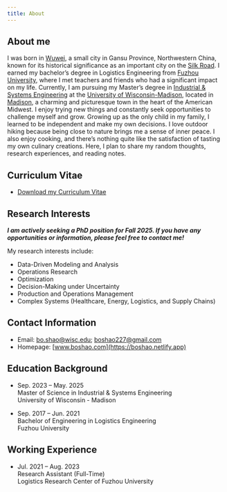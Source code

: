 ```yaml
---
title: About
---
```


## About me

I was born in <a href="https://en.wikipedia.org/wiki/Wuwei,_Gansu">Wuwei</a>, a small city in Gansu Province, Northwestern China, known for its historical significance as an important city on the <a href="https://en.wikipedia.org/wiki/Silk_Road">Silk Road</a>. I earned my bachelor’s degree in Logistics Engineering from <a href="https://www.fzu.edu.cn/">Fuzhou University</a>, where I met teachers and friends who had a significant impact on my life. Currently, I am pursuing my Master’s degree in <a href="https://engineering.wisc.edu/departments/industrial-systems-engineering">Industrial & Systems Engineering</a> at the <a href="https://www.wisc.edu">University of Wisconsin-Madison</a>, located in <a href="https://www.visitmadison.com/">Madison</a>, a charming and picturesque town in the heart of the American Midwest. I enjoy trying new things and constantly seek opportunities to challenge myself and grow. Growing up as the only child in my family, I learned to be independent and make my own decisions. I love outdoor hiking because being close to nature brings me a sense of inner peace. I also enjoy cooking, and there’s nothing quite like the satisfaction of tasting my own culinary creations. Here, I plan to share my random thoughts, research experiences, and reading notes.

## Curriculum Vitae

- [Download my Curriculum Vitae](https://boshao.netlify.app/pdf/CV_Bo_Shao.pdf)

## Research Interests

***I am actively seeking a PhD position for Fall 2025. If you have any opportunities or information, please feel free to contact me!***

My research interests include:
- Data-Driven Modeling and Analysis
- Operations Research
- Optimization
- Decision-Making under Uncertainty
- Production and Operations Management
- Complex Systems (Healthcare, Energy, Logistics, and Supply Chains)

## Contact Information

- Email: [bo.shao@wisc.edu](mailto:bo.shao@wisc.edu); [boshao227@gmail.com](mailto:boshao227@gmail.com)
- Homepage: [www.boshao.com](https://boshao.netlify.app)

## Education Background

- Sep. 2023 – May. 2025<br>
 Master of Science in Industrial & Systems Engineering <br>
 University of Wisconsin - Madison

- Sep. 2017 – Jun. 2021<br>
 Bachelor of Engineering in Logistics Engineering <br>
 Fuzhou University

## Working Experience

- Jul. 2021 – Aug. 2023<br>
 Research Assistant (Full-Time) <br>
 Logistics Research Center of Fuzhou University
